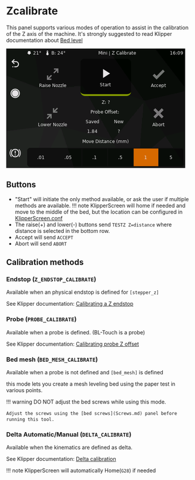 # Zcalibrate
This panel supports various modes of operation to assist in the calibration of the Z axis of the machine.
It's strongly suggested to read Klipper documentation about [Bed level](https://www.klipper3d.org/Bed_Level.html)

![Screenshot](../img/panels/zcalibrate.png)


## Buttons
* "Start" will initiate the only method available, or ask the user if multiple methods are available.
!!! note
    KlipperScreen will home if needed and move to the middle of the bed,
    but the location can be configured in [KlipperScreen.conf](https://klipperscreen.readthedocs.io/en/latest/Configuration/#printer-options)
* The raise(+) and lower(-) buttons send `TESTZ Z=distance` where distance is selected in the bottom row.
* Accept will send `ACCEPT`
* Abort will send `ABORT`

## Calibration methods
### Endstop (`Z_ENDSTOP_CALIBRATE`)
Available when an physical endstop is defined for `[stepper_z]`

See Klipper documentation: [Calibrating a Z endstop](https://www.klipper3d.org/Manual_Level.html#calibrating-a-z-endstop)

### Probe (`PROBE_CALIBRATE`)
Available when a probe is defined. (BL-Touch is a probe)

See Klipper documentation: [Calibrating probe Z offset](https://www.klipper3d.org/Probe_Calibrate.html#calibrating-probe-z-offset)

### Bed mesh (`BED_MESH_CALIBRATE`)
Available when a probe is not defined and `[bed_mesh]` is defined

this mode lets you create a mesh leveling bed using the paper test in various points.

!!! warning
    DO NOT adjust the bed screws while using this mode.

    Adjust the screws using the [bed screws](Screws.md) panel before running this tool.

### Delta Automatic/Manual (`DELTA_CALIBRATE`)
Available when the kinematics are defined as delta.

See Klipper documentation: [Delta calibration](https://www.klipper3d.org/Delta_Calibrate.html)

!!! note
    KlipperScreen will automatically Home(`G28`) if needed
